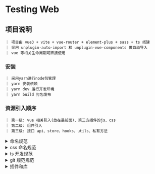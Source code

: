 # Testing Web

## 项目说明

```
｜ 项目由 vue3 + vite + vue-router + element-plus + sass + ts 搭建
｜ 采用 unplugin-auto-import 和 unplugin-vue-components 做自动导入
｜ vue 等相关生命周期可直接使用
```

### 安装

```
｜ 采用yarn进行node包管理
｜ yarn 安装依赖
｜ yarn dev 运行开发环境
｜ yarn build 打包发布
```

### 资源引入顺序

```
｜ 第一级: vue 相关引入(放在最前面)、第三方插件的js、css
｜ 第二级: 组件引入
｜ 第三级: 接口 api、store、hooks、utils、私有方法
```

<details>
  <summary>命名规范</summary><br>

```bash
1. 目录名
  参照项目命名规则，有复数结构时，要采用复数命名法。
    eg. docs、assets、components、directives、mixins、utils、views
2. HTML 文件名
  全部采用小写方式， 优先选择单个单词命名，多个单词命名以下划线分隔。
3. CSS 文件名
  全部采用小写方式， 优先选择单个单词命名，多个单词命名以短横线分隔.
4. js 文件名
  全部采用小写驼峰式命名.
5. 图片命名
  全部采用小写方式， 优先选择单个单词命名，多个单词命名以下划线分隔。
  图片业务（可选）+ 图片功能类别（必选）+ 图片模块名称（可选）+ 图片精度（可选）@2x | @3x
  字体图标 统一放置/assets/icons/svg 采用svg-icon组件进行显示
  eg. logo_national.gif cargo_disc_xxx.png
6. js命名
  6.1 变量
    camelCase 类型 + 对象描述或属性的方式。 let mySchool = "我的学校"
  6.2 常量 全部大写下划线分割 使用大写字母和下划线来组合命名, 下划线用以分割单词
  6.3 方法
    camelCase 统一使用动词或者动词 + 名词形式
    私有方法下划线开头
      eg. jumpPage setFormVal _initRules
    ps:
      canXxx 判断是否可执行某个动作(权) 函数返回一个布尔值。true:可执行;false:不可执行
      hasXxx 判断是否含有某个值 函数返回一个布尔值。true:含有此值;false:不含有此值
      isXxx 判断是否为某个值 函数返回一个布尔值。true:为某个值;false:不为某个值
      getXxx 获取某个值 函数返回一个非布尔值
      setXxx 设置某个值 无返回值、返回是否设置成功或者返回链式对象

7. Vue 相关命名
  7.1 页面命名
    优先选择单个单词命名，多个单词命名驼峰式连接.
  7.2 组件命名
    业务组件: 单词大写开头 (PascalCase)
    基础组件: 采用 kebab-case
      ps: 模板中业务组件大写开头 快速区分; 基础组件 采用 kebab-case
    命名顺序: 组件名应该以高级别的 (通常是一般化描述的) 单词开头，以描述性的修饰词结尾
      eg. SearchForm, SelectPort
  7.3 路由命名
    页面路径采用 kebab-case 格式 path: '/user-info'
  7.4 自定义事件
    采用 kebab-case 的事件名, 便于区分原生事件和自定义事件。
      eg. this.$emit('my-event') <MyComponent @my-event="handleDoSomething" />
  8. 特殊规范
    ref: camelCase命名方式,以ref结尾 eg. formRef, chartRef
    hooks: camelCase命名方式,以use开头Hook结尾
      eg. useTableParamsHook
    store: camelCase命名方式,以use开头Store结尾
      eg. useUserInfoStore
    dialog: 弹层model变量以dialog结尾
      eg. xxxDialog: true
    api: 调用某一接口以接口模块开头、Api结尾; 便于区分方法和接口
      eg. userApi.xxx()
  9.每个组件文件代码总行数不要超过 500行
    建议vue组件不要超过500行，既然是组件化开发，那么如果一个组件文件体积太大，存在几十个方法、几十个 data数据，那就说明这个组件大概率包含的功能点太多，是可以被继续细化出多个单一功能的子组件

  10.每个函数不要超过 100行
    不要让一个方法函数包含过多的逻辑功能，函数包含过多逻辑，容易混乱，遵循函数功能单一原则
```
</details>

<details>
  <summary>css 命名规范</summary><br>

CSS 的命名，采用 [BEM](http://getbem.com/) 命名规范，可以有效的避免组件间样式的相互污染，减少嵌套层级。具体规则如下：

#### BEM 是什么?

BEM 使用分隔符将类名区隔成三个部分：

[prefix]-[block]\_\_[element]--[modifier]

- **prefix**：全局的前缀，这里指代表 tdesign 的前缀，也就是 t-
- **Block(块)** ：组件的最外层父元素，这个类包含最通用和可重用的功能。
- **Element(元素)** ：组件内可包含一个或多个元素，元素为块添加了新功能。无需重置任何属性。
- **Modifier(修饰类)** ：块或元素都可以通过修饰词来表示为变体。

#### BEM 的特点

- 易于理解和学习
- 创建的结构易于扩展和维护

#### BEM 命名规则

通过几个常见实例，来讲解一下项目实践中的注意事项。

##### 1. 无元素和修饰类的块
##### 2. 含简单修饰类的组件

- 组件可能有变体，**变体必须使用修饰类来表示**
- **修饰类不能单独使用**。修饰类旨在增强而非替代基类

##### 3. 含元素的组件

稍微复杂的结构通常有子元素。

- 每个需要设置样式的子元素**必须**包含一个类名。
- 不要省略 HTML 中子元素的类名，否则会对组件中的元素使用更高权重的选择器。BEM 目的之一是保持样式一致和较低的权重值（specificity）。
- 如果结构具有多个层级的子元素，**类名无需反映出每个层级**。
- BEM 并不打算传达结构层级。表示组件中子元素的 BEM 类名**只需包含块名和元素名**。

##### 4. 含修饰类的元素

在某些情况下，你可能希望更改组件中的单个元素。在这种情况下，**不能**在组件上添加修饰类，只能在元素上添加修饰类。

##### 5. 基于组件修饰类调整元素样式

如果需要以相同的方式调整同一个组件内的多个元素，可以在组件的基类上添加修饰类，再基于这个修饰类来调整次级元素的样式。虽然增加了样式权重值，但修改组件更加简单了。

##### 6. 类名含有多个单词怎么办？

使用双下划线与双连字符区隔块\_\_元素--修饰类的意图正是为此。因此:

- 使用**连字符**来区隔单词，保证样式类名全小写，**不使用驼峰命名法（Camel-Case）**
- 类名应该易于阅读，因此除非缩写是普遍可识别的，否则缩写并不建议使用

```bash
<!-- GOOD -->
prefix-block\_\_element-name--modifier-name
```

```bash
<!-- BAD -->
prefix-block\_\_elementName--modifierName
```

##### 7. 如何表示组件状态？

很多组件具有多种状态，比如 tab 组件有激活状态、禁用状态。

- 使用独立的状态钩子来表示状态，状态类名以 t-is-开头，我们整理一套**推荐使用的状态类名**（见附）供君选用
- 设置状态样式时，状态类名**必须**与其作用的元素类名或者块类名联合使用（.a.b 形式），不能使用后代选择器、子选择器等其他方式设置样式，以减小对全局样式的污染
- 修饰类的作用是用来表示组件的另外一个变体，而非另外一种状态，所以状态**不使用**修饰符的形式（如 t-tabs\_\_tab-disabled）

```html
<!-- GOOD -->
<style>
  .t-tabs {
  }
  .t-tabs__tab {
  }
  .t-tabs__tab.t-is-active {
  }
  .t-tabs__tab.t-is-disabled {
  }
</style>
<div class="t-tabs">
  <ul class="t-tabs__tablist">
    <li class="t-tabs__tabitem">
      <a href="" class="t-tabs__tab t-is-active">tab 1</a>
    </li>
    <li class="t-tabs__tabitem">
      <a href="" class="t-tabs__tab t-is-disabled">tab 2</a>
    </li>
    <li class="t-tabs__tabitem">
      <a href="" class="t-tabs__tab">tab 3</a>
    </li>
  </ul>
</div>
```

```html
<!-- BAD -->
<style>
  .t-tabs {
  }
  .t-tabs__tab {
  }
  .t-tabs__tabitem .t-is-active {
  }
  .t-tabs__tabitem .t-is-disabled {
  }
</style>
<div class="t-tabs">
  <ul class="t-tabs__tablist">
    <li class="t-tabs__tabitem">
      <a href="" class="t-tabs__tab t-is-active">tab 1</a>
    </li>
    <li class="t-tabs__tabitem">
      <a href="" class="t-tabs__tab t-is-disabled">tab 2</a>
    </li>
    <li class="t-tabs__tabitem">
      <a href="" class="t-tabs__tab">tab 3</a>
    </li>
  </ul>
</div>
```

```html
<!-- BAD -->
<style>
  .t-tabs {
  }
  .t-tabs__tab {
  }
  .t-tabs__tab-active {
  }
  .t-tabs__tab-disabled {
  }
</style>
<div class="t-tabs">
  <ul class="t-tabs__tablist">
    <li class="t-tabs__tabitem">
      <a href="" class="t-tabs__tab t-tabs__tab-active">tab 1</a>
    </li>
    <li class="t-tabs__tabitem">
      <a href="" class="t-tabs__tab t-tabs__tab-disabled">tab 2</a>
    </li>
    <li class="t-tabs__tabitem">
      <a href="" class="t-tabs__tab">tab 3</a>
    </li>
  </ul>
</div>
```

#### 常见状态类名

| **状态**  |           **类名**           |          **说明**           |
| :-------: | :--------------------------: | :-------------------------: |
|   加载    |         t-is-loading         |                             |
|   禁用    |        t-is-disabled         |                             |
|   成功    |         t-is-success         |                             |
|   报错    |          t-is-error          |                             |
|   警告    |         t-is-warning         |                             |
|   聚焦    |         t-is-focused         |                             |
|   选中    |        t-is-selected         |                             |
|   勾选    |         t-is-checked         |                             |
|   关闭    |        t-is-closable         |         是否可关闭          |
|   激活    |         t-is-active          |     比如当前 tab 选中项     |
|  当前项   |         t-is-current         | 主要用于 step，表示当前步骤 |
| 隐藏/显示 |   t-is-hidden/t-is-visible   |                             |
| 展开/折叠 | t-is-expanded/t-is-collapsed |                             |

#### 推荐常用单词

| **状态**  |           **类名**            |
| :-------: | :---------------------------: |
|    头     |            header             |
|    身     |             body              |
|    尾     |            footer             |
| 容器/内容 |  container / wrap / content   |
|   侧边    |   side / sidebar / sidemenu   |
| 边框修饰  | xxx–bordered / xxx–borderless |

#### 图标类，以 info 举例

| **说明** |            **类名**             |
| :------: | :-----------------------------: |
|   默认   |           t-icon-info           |
| 其他颜色 | t-icon-info t-icon-info--danger |
| 其他尺寸 |      t-icon-info t-size-l       |

#### 尺寸类

|  **尺寸**  |      **类名**      |  **说明**   |
| :--------: | :----------------: | :---------: |
|    较小    |     t-size-xs      | extra small |
|     小     |      t-size-s      |    small    |
| 中（默认） |      t-size-m      |   middle    |
|     大     |      t-size-l      |    large    |
|    较大    |     t-size-xl      | extra large |
| 高度 100%  | t-size-full-height |
| 宽度 100%  | t-size-full-width  |
| 宽度自适应 | t-size-auto-width  |

</details>

<details>
  <summary>ts 开发规范</summary><br>

```typescript

1、变量定义
const num = ref(0)
const str = ref('string')
const bool = ref(false)
const array = ref([]) | ref<[]>() | ref<XXX[]>() | reactive([])
const obj = ref({}) | ref({ xxx: String })
enum xxxEnum {
  已下架 = 1
  进行中
  已上线
}


2、类构造函数对象参数不使用any，同时继承父类和接口的办法
interface BaseInterface {
    getTableData(params?: unknown): unknown
    postFormData(params: unknown): unknown
    putFormData(params: unknown): unknown
    deleteRecord(ids: number[] | string[]): unknown
}

class BaseXXXClass extends BaseApiClass implements BaseInterface {
    id = 0
    readonly xxx = 'xxx'

    constructor(data: Partial<BaseXXXClass> = {}) {
        super()
        Object.assign(this, data)
    }
}

3、简写空方法
handleXXXClick(): void {
    return;
}

4、unknown类型遍历键值
export const paramsFix = (query: unknown) => {
  type typeofKey = keyof typeof query;

  if (typeof query === 'object' && query) {
    const keys = Object.keys(query);
    keys.forEach((key: string) => {
      const keyValue = query[key as typeofKey];
      if (keyValue !== undefined && keyValue !== '') {
		    console.log(keyValue);
      }
    });
  }
}

```
</details>

<details>
  <summary>git 规范规范</summary><br>

每次提交尽量只做一件事 没事多提交!
添加到混存区: git add .
将暂存区内容添加到本地仓库中: yarn run commit 或者 npx cz

```bash
1.选择 type(非必填)
以下为日志类别对照表：
feat: 新功能  |   fix: 修复    |  perf: 优化    |  refactor: 重构
style: 格式   |   revert: 回滚 |  build: 构建
test: 测试    |   ci: 集成     |  chore: 其它   |   docs: 文档
2.输入本次修改的范围(非必填)
What is the scope of this change: eg. 首页
3.输入提交的信息(必填)
Write a short, imperative tense description of the change: eg. 样式替换
4. 提交详细的描述信息(可选: 直接回车下一步)
Provide a longer description of the change: eg. 船盘 title 字体更改颜色
5.是否是一次重大的更改(可选: 直接回车下一步)
Are there any breaking changes?
6.是否影响某个 open issue(直接回车下一步)
Does this change affect any open issues?
```

#### git 常用命令

```bash
├─ git status 查看状态
├─ git pull 拉取远程代码
├─ git push 推送代码
├─ git reset HEAD~ 撤销暂存区内容
├─ git checkout xxx 切换版本
├─ git checkout -b xxx 创建一个分支并切换
├─ git merge xxx 合并代码
├─ git branch xxx 创建分支
├─ git branch -d xxx 删除分支
├─ git branch -v 显示所有分支
├─ git reset --hard commitId 回滚版本所对应的 commit SHA
├─ git push --force 此时本地代码落后于远程代码
```

</details>

<details>
  <summary>插件和库</summary><br>

### vscode plugin

| 插件名称                      | 用途                |
| :---------------------------- | :------------------ |
| Vue Language Features (Volar) | vue3 开发工具(必装) |
| ESLint                        | 代码规范(必装)      |
| prettier                      | 代码格式化(必装)    |
| Stylelint                     | -(必装)             |
| Color Highlight               | 颜色高亮工具        |
| Error Lens                    | 开发报错显示        |
| Vue Peek                      | 引入跳转工具        |

### 第三方库

| 第三方库名称   | 官网                                               |
| :------------- | :------------------------------------------------- |
| vue3           | https://vuejs.org/                                 |
| ant-design-vue | https://www.antdv.com/components/overview-cn       |
| pinia          | https://pinia.web3doc.top/                         |
| dayjs          | https://dayjs.fenxianglu.cn/                       |
| echarts        | https://echarts.apache.org/handbook/zh/get-started |
| echarts-demo   | https://www.isqqw.com/                             |

</details>
